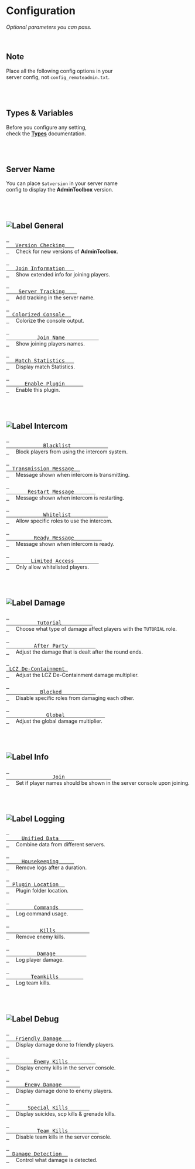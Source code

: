 
<a name = 'Top'></a>

# Configuration

*Optional parameters you can pass.*

<br>

## Note

Place all the following config options in your <br>
server config, not `config_remoteadmin.txt`.

<br>
<br>

## Types & Variables

Before you configure any setting, <br>
check the **[Types]** documentation.

<br>
<br>

## Server Name

You can place `$atversion` in your server name <br>
config to display the **AdminToolbox** version.

<br>
<br>

## ![Label General]

[<kbd> <br>   Version Checking   <br> </kbd>][General Version]   
Check for new versions of **AdminToolbox**.

[<kbd> <br>   Join Information   <br> </kbd>][General Info]   
Show extended info for joining players.

[<kbd> <br>    Server Tracking    <br> </kbd>][General Tracking]   
Add tracking in the server name.

[<kbd> <br>  Colorized Console  <br> </kbd>][General Color]   
Colorize the console output.

[<kbd> <br>          Join Name           <br> </kbd>][General Name]   
Show joining players names.

[<kbd> <br>   Match Statistics   <br> </kbd>][General Match]   
Display match Statistics.

[<kbd> <br>      Enable Plugin      <br> </kbd>][General Enable]   
Enable this plugin.

<br>
<br>

## ![Label Intercom]

[<kbd> <br>            Blacklist            <br> </kbd>][Intercom Blacklist]   
Block players from using the intercom system.

[<kbd> <br>  Transmission Message  <br> </kbd>][Intercom Transmission]   
Message shown when intercom is transmitting.

[<kbd> <br>       Restart Message       <br> </kbd>][Intercom Restart]   
Message shown when intercom is restarting.

[<kbd> <br>            Whitelist            <br> </kbd>][Intercom Whitelist]   
Allow specific roles to use the intercom.

[<kbd> <br>         Ready Message         <br> </kbd>][Intercom Ready]   
Message shown when intercom is ready.

[<kbd> <br>        Limited Access        <br> </kbd>][Intercom Limited]   
Only allow whitelisted players.

<br>
<br>

## ![Label Damage]

[<kbd> <br>          Tutorial          <br> </kbd>][Damage Tutorial]   
Choose what type of damage affect players with the `TUTORIAL` role.

[<kbd> <br>         After Party         <br> </kbd>][Damage After Party]   
Adjust the damage that is dealt after the round ends.

[<kbd> <br> LCZ De-Containment <br> </kbd>][Damage LCZ]   
Adjust the LCZ De-Containment damage multiplier.

[<kbd> <br>           Blocked           <br> </kbd>][Damage Blocked]   
Disable specific roles from damaging each other.
  
[<kbd> <br>             Global             <br> </kbd>][Damage Tutorial]   
Adjust the global damage multiplier.

<br>
<br>

## ![Label Info]

[<kbd> <br>               Join               <br> </kbd>][Info Join]   
Set if player names should be shown in the server console upon joining.

<br>
<br>

## ![Label Logging]

[<kbd> <br>     Unified Data     <br> </kbd>][Logging Unified]   
Combine data from different servers.

[<kbd> <br>     Housekeeping     <br> </kbd>][Logging Housekeeping]   
Remove logs after a duration.

[<kbd> <br>  Plugin Location  <br> </kbd>][Logging Location]   
Plugin folder location.

[<kbd> <br>         Commands        <br> </kbd>][Logging Commands]   
Log command usage.

[<kbd> <br>           Kills           <br> </kbd>][Logging Kills]   
Remove enemy kills.

[<kbd> <br>          Damage          <br> </kbd>][Logging Damage]   
Log player damage.

[<kbd> <br>        Teamkills        <br> </kbd>][Logging Teamkill]   
Log team kills.

<br>
<br>

## ![Label Debug]

[<kbd> <br>   Friendly Damage   <br> </kbd>][Debug Friendly]   
Display damage done to friendly players.

[<kbd> <br>         Enemy Kills         <br> </kbd>][Debug Kills]   
Display enemy kills in the server console.

[<kbd> <br>      Enemy Damage      <br> </kbd>][Debug Enemy]   
Display damage done to enemy players.

[<kbd> <br>       Special Kills       <br> </kbd>][Debug Special]   
Display suicides, scp kills & grenade kills.

[<kbd> <br>          Team Kills          <br> </kbd>][Debug Teamkill]   
Disable team kills in the server console.

[<kbd> <br>  Damage Detection  <br> </kbd>][Debug Detected]   
Control what damage is detected.

<br>


<!----------------------------------------------------------------------------->

[Types]: Configuration/Types.md


<!-------------------------------[ Settings ]---------------------------------->

[Damage After Party]: Configuration/Damage/After%20Party.md
[Damage Tutorial]: Configuration/Damage/Tutorial.md
[Damage Blocked]: Configuration/Damage/Blocked.md
[Damage Global]: Configuration/Damage/Global.md
[Damage LCZ]: Configuration/Damage/LCZ%20De-Containment.md

[Info Join]: Configuration/Info/Join.md

[Debug Teamkill]: Configuration/Debug/Teamkill.md
[Debug Detected]: Configuration/Debug/Detected.md
[Debug Friendly]: Configuration/Debug/Friendly.md
[Debug Special]: Configuration/Debug/Special.md
[Debug Kills]: Configuration/Debug/Kills.md
[Debug Enemy]: Configuration/Debug/Enemy.md

[General Tracking]: Configuration/General/Tracking.md
[General Version]: Configuration/General/Version.md
[General Enable]: Configuration/General/Enable.md
[General Color]: Configuration/General/Color.md
[General Match]: Configuration/General/Match.md
[General Name]: Configuration/General/Joined.md
[General Info]: Configuration/General/Information.md

[Intercom Transmission]: Configuration/Intercom/Transmission.md
[Intercom Blacklist]: Configuration/Intercom/Blacklist.md
[Intercom Whitelist]: Configuration/Intercom/Whitelist.md
[Intercom Limited]: Configuration/Intercom/Limited.md
[Intercom Restart]: Configuration/Intercom/Restart.md
[Intercom Ready]: Configuration/Intercom/Ready.md

[Logging Housekeeping]: Configuration/Logging/Housekeeping.md
[Logging Teamkill]: Configuration/Logging/TeamKill.md
[Logging Commands]: Configuration/Logging/Commands.md
[Logging Location]: Configuration/Logging/Location.md
[Logging Unified]: Configuration/Logging/Unified.md
[Logging Damage]: Configuration/Logging/Damage.md
[Logging Kills]: Configuration/Logging/Kills.md


<!--------------------------------[ Labels ]----------------------------------->

[Label Intercom]: https://img.shields.io/badge/Intercom-F47D31?style=for-the-badge&logoColor=white&logo=RSS
[Label Logging]: https://img.shields.io/badge/Logging-5C1F87?style=for-the-badge&logoColor=white&logo=AzureArtifacts
[Label General]: https://img.shields.io/badge/General-1A70B8?style=for-the-badge&logoColor=white&logo=Diaspora
[Label Damage]: https://img.shields.io/badge/Damage-C9284D?style=for-the-badge&logoColor=white&logo=ActiGraph
[Label Debug]: https://img.shields.io/badge/Debug-009287?style=for-the-badge&logoColor=white&logo=HubSpot
[Label Info]: https://img.shields.io/badge/Information-666666?style=for-the-badge&logoColor=white&logo=InternetArchive

